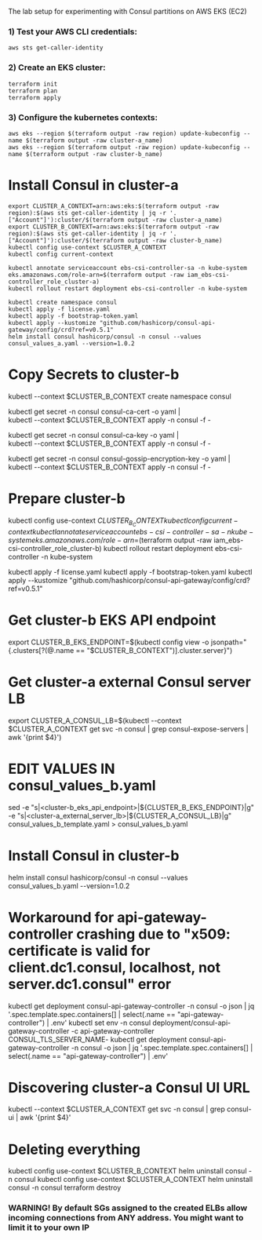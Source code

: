 The lab setup for experimenting with Consul partitions on AWS EKS (EC2)

### 1) Test your AWS CLI credentials:
```
aws sts get-caller-identity
```
### 2) Create an EKS cluster:
```
terraform init
terraform plan
terraform apply
```
### 3) Configure the kubernetes contexts:
```
aws eks --region $(terraform output -raw region) update-kubeconfig --name $(terraform output -raw cluster-a_name)
aws eks --region $(terraform output -raw region) update-kubeconfig --name $(terraform output -raw cluster-b_name)
```

# Install Consul in cluster-a

```
export CLUSTER_A_CONTEXT=arn:aws:eks:$(terraform output -raw region):$(aws sts get-caller-identity | jq -r '.["Account"]'):cluster/$(terraform output -raw cluster-a_name)
export CLUSTER_B_CONTEXT=arn:aws:eks:$(terraform output -raw region):$(aws sts get-caller-identity | jq -r '.["Account"]'):cluster/$(terraform output -raw cluster-b_name)
kubectl config use-context $CLUSTER_A_CONTEXT
kubectl config current-context

kubectl annotate serviceaccount ebs-csi-controller-sa -n kube-system eks.amazonaws.com/role-arn=$(terraform output -raw iam_ebs-csi-controller_role_cluster-a)
kubectl rollout restart deployment ebs-csi-controller -n kube-system

kubectl create namespace consul
kubectl apply -f license.yaml
kubectl apply -f bootstrap-token.yaml
kubectl apply --kustomize "github.com/hashicorp/consul-api-gateway/config/crd?ref=v0.5.1"
helm install consul hashicorp/consul -n consul --values consul_values_a.yaml --version=1.0.2
```
# Copy Secrets to cluster-b

kubectl --context $CLUSTER_B_CONTEXT create namespace consul

kubectl get secret -n consul consul-ca-cert -o yaml | \
kubectl --context $CLUSTER_B_CONTEXT apply -n consul -f -

kubectl get secret -n consul consul-ca-key -o yaml | \
kubectl --context $CLUSTER_B_CONTEXT apply -n consul -f -

kubectl get secret -n consul consul-gossip-encryption-key -o yaml | \
kubectl --context $CLUSTER_B_CONTEXT apply -n consul -f -

# Prepare cluster-b

kubectl config use-context $CLUSTER_B_CONTEXT
kubectl config current-context
kubectl annotate serviceaccount ebs-csi-controller-sa -n kube-system eks.amazonaws.com/role-arn=$(terraform output -raw iam_ebs-csi-controller_role_cluster-b)
kubectl rollout restart deployment ebs-csi-controller -n kube-system

kubectl apply -f license.yaml
kubectl apply -f bootstrap-token.yaml
kubectl apply --kustomize "github.com/hashicorp/consul-api-gateway/config/crd?ref=v0.5.1"


# Get cluster-b EKS API endpoint

export CLUSTER_B_EKS_ENDPOINT=$(kubectl config view -o jsonpath="{.clusters[?(@.name == \"$CLUSTER_B_CONTEXT\")].cluster.server}")

# Get cluster-a external Consul server LB

export CLUSTER_A_CONSUL_LB=$(kubectl --context $CLUSTER_A_CONTEXT get svc -n consul | grep consul-expose-servers | awk '{print $4}')

# EDIT VALUES IN consul_values_b.yaml 

sed -e "s|<cluster-b_eks_api_endpoint>|${CLUSTER_B_EKS_ENDPOINT}|g" -e "s|<cluster-a_external_server_lb>|${CLUSTER_A_CONSUL_LB}|g" consul_values_b_template.yaml > consul_values_b.yaml

# Install Consul in cluster-b

helm install consul hashicorp/consul -n consul --values consul_values_b.yaml --version=1.0.2

# Workaround for api-gateway-controller crashing due to "x509: certificate is valid for client.dc1.consul, localhost, not server.dc1.consul" error

kubectl get deployment consul-api-gateway-controller -n consul -o json | jq '.spec.template.spec.containers[] | select(.name == "api-gateway-controller") | .env'
kubectl set env -n consul deployment/consul-api-gateway-controller -c api-gateway-controller CONSUL_TLS_SERVER_NAME-
kubectl get deployment consul-api-gateway-controller -n consul -o json | jq '.spec.template.spec.containers[] | select(.name == "api-gateway-controller") | .env'

# Discovering cluster-a Consul UI URL

kubectl --context $CLUSTER_A_CONTEXT get svc -n consul | grep consul-ui | awk '{print $4}'


# Deleting everything

kubectl config use-context $CLUSTER_B_CONTEXT
helm uninstall consul -n consul
kubectl config use-context $CLUSTER_A_CONTEXT
helm uninstall consul -n consul
terraform destroy

### WARNING! By default SGs assigned to the created ELBs allow incoming connections from ANY address. You might want to limit it to your own IP
